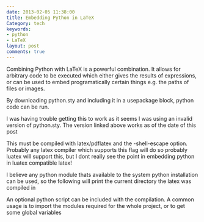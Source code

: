 ```yaml
---
date: 2013-02-05 11:38:00
title: Embedding Python in LaTeX
Category: tech
keywords:
- python
- LaTeX
layout: post
comments: true
---
```




Combining Python with LaTeX is a powerful combination. It allows for arbitrary
code to be executed which either gives the results of expressions, or can be
used to embed programatically certain things e.g. the paths of files or images.

By downloading python.sty and including it in a usepackage block, python code
can be run.

I was having trouble getting this to work as it seems I was using an invalid
version of python.sty. The version linked above works as of the date of this
post

This must be compiled with latex/pdflatex and the -shell-escape option. Probably
any latex compiler which supports this flag will do so probably luatex will
support this, but I dont really see the point in embedding python in luatex
compatible latex!

I believe any python module thats available to the system python installation
can be used, so the following will print the current directory the latex was
compiled in

An optional python script can be included with the compilation. A common usage
is to import the modules required for the whole project, or to get some global
variables



